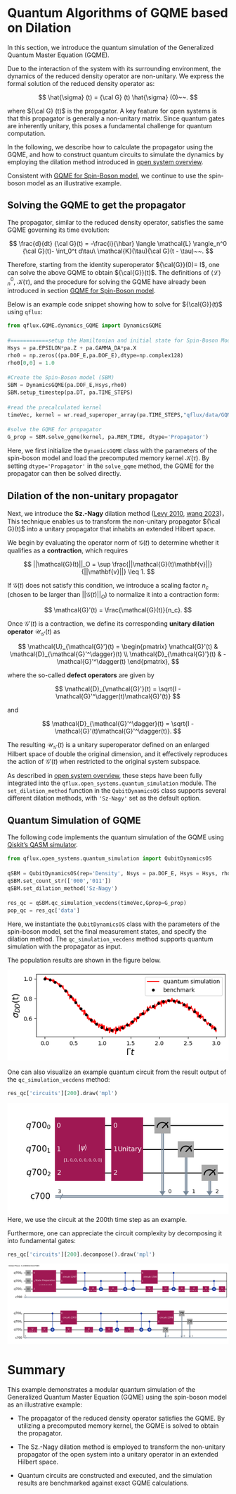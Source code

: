 # Quantum Algorithms of GQME based on Dilation
In this section, we introduce the quantum simulation of the Generalized Quantum Master Equation (GQME).

Due to the interaction of the system with its surrounding environment, the dynamics of the reduced density operator are non-unitary. We express the formal solution of the reduced density operator as:

$$
\hat{\sigma} (t) = {\cal G} (t) \hat{\sigma} (0)~~. 
$$

where ${\cal G} (t)$ is the propagator. A key feature for open systems is that this propagator is generally a non-unitary matrix. Since quantum gates are inherently unitary, this poses a fundamental challenge for quantum computation.

In the following, we describe how to calculate the propagator using the GQME, and how to construct quantum circuits to simulate the dynamics by employing the dilation method introduced in [open system overview](../Open_Systems/basics.md).

Consistent with [GQME for Spin-Boson model](spin_boson_GQME.md), we continue to use the spin-boson model as an illustrative example.

## Solving the GQME to get the propagator

The propagator, similar to the reduced density operator, satisfies the same GQME governing its time evolution:

$$
\frac{d}{dt} {\cal G}(t) = -\frac{i}{\hbar} \langle \mathcal{L} \rangle_n^0 {\cal G}(t)- \int_0^t d\tau\ \mathcal{K}(\tau){\cal G}(t - \tau)~~.
$$

Therefore, starting from the identity superoperator ${\cal{G}}(0)= I$, one can solve the above GQME to obtain ${\cal{G}}(t)$. The definitions of $\langle \mathcal{L} \rangle_n^0$, $\mathcal{K}(\tau)$, and the procedure for solving the GQME have already been introduced in section [GQME for Spin-Boson model](spin_boson_GQME.md).

Below is an example code snippet showing how to solve for ${\cal{G}}(t)$ using `qflux`:

```python
from qflux.GQME.dynamics_GQME import DynamicsGQME

#============setup the Hamiltonian and initial state for Spin-Boson Model
Hsys = pa.EPSILON*pa.Z + pa.GAMMA_DA*pa.X
rho0 = np.zeros((pa.DOF_E,pa.DOF_E),dtype=np.complex128)
rho0[0,0] = 1.0

#Create the Spin-Boson model (SBM)
SBM = DynamicsGQME(pa.DOF_E,Hsys,rho0)
SBM.setup_timestep(pa.DT, pa.TIME_STEPS)

#read the precalculated kernel
timeVec, kernel = wr.read_superoper_array(pa.TIME_STEPS,"qflux/data/GQME_Example/K_Output/K_")

#solve the GQME for propagator
G_prop = SBM.solve_gqme(kernel, pa.MEM_TIME, dtype='Propagator')
```

Here, we first initialize the `DynamicsGQME` class with the parameters of the spin-boson model and load the precomputed memory kernel $\mathcal{K}(\tau)$. By setting `dtype='Propagator'` in the `solve_gqme` method, the GQME for the propagator can then be solved directly.

## Dilation of the non-unitary propagator

Next, we introduce the **Sz.-Nagy** dilation method ([Levy 2010](https://doi.org/10.48550/arXiv.1012.4514), [wang 2023](https://doi.org/10.1021/acs.jctc.3c00316))，This technique enables us to transform the non-unitary propagator ${\cal G}(t)$ into a unitary propagator that inhabits an extended Hilbert space.

We begin by evaluating the operator norm of $\mathcal{G}(t)$ to determine whether it qualifies as a **contraction**, which requires

$$
||\mathcal{G}(t)||_O = \sup \frac{||\mathcal{G}(t)\mathbf{v}||}{||\mathbf{v}||} \leq 1.
$$

If $\mathcal{G}(t)$ does not satisfy this condition, we introduce a scaling factor $n_c$ (chosen to be larger than $||\mathcal{G}(t)||_O$) to normalize it into a contraction form:

$$
\mathcal{G}'(t) = \frac{\mathcal{G}(t)}{n_c}.
$$

Once $\mathcal{G}'(t)$ is a contraction, we define its corresponding **unitary dilation operator** $\mathcal{U}_{\mathcal{G}'}(t)$ as

$$
\mathcal{U}_{\mathcal{G}'}(t) =
\begin{pmatrix}
\mathcal{G}'(t) & \mathcal{D}_{\mathcal{G}'^\dagger}(t) \\
\mathcal{D}_{\mathcal{G}'}(t) & -\mathcal{G}'^\dagger(t)
\end{pmatrix},
$$

where the so-called **defect operators** are given by

$$
\mathcal{D}_{\mathcal{G}'}(t) = \sqrt{I - \mathcal{G}'^\dagger(t)\mathcal{G}'(t)}
$$

and

$$
\mathcal{D}_{\mathcal{G}'^\dagger}(t) = \sqrt{I - \mathcal{G}'(t)\mathcal{G}'^\dagger(t)}.
$$

The resulting $\mathcal{U}_{\mathcal{G}'}(t)$ is a unitary superoperator defined on an enlarged Hilbert space of double the original dimension, and it effectively reproduces the action of $\mathcal{G}'(t)$ when restricted to the original system subspace.

As described in [open system overview](../Open_Systems/basics.md), these steps have been fully integrated into the `qflux.open_systems.quantum_simulation` module. The `set_dilation_method` function in the `QubitDynamicsOS` class supports several different dilation methods, with `'Sz-Nagy'` set as the default option.

## Quantum Simulation of GQME

The following code implements the quantum simulation of the GQME using [Qiskit’s QASM simulator](
https://doi.org/10.48550/arXiv.2405.08810).

```python
from qflux.open_systems.quantum_simulation import QubitDynamicsOS

qSBM = QubitDynamicsOS(rep='Density', Nsys = pa.DOF_E, Hsys = Hsys, rho0 = rho0)
qSBM.set_count_str(['000','011'])
qSBM.set_dilation_method('Sz-Nagy')

res_qc = qSBM.qc_simulation_vecdens(timeVec,Gprop=G_prop)
pop_qc = res_qc['data']
```

Here, we instantiate the `QubitDynamicsOS` class with the parameters of the spin-boson model, set the final measurement states, and specify the dilation method. The `qc_simulation_vecdens` method supports quantum simulation with the propagator as input.

The population results are shown in the figure below.

![qGQME](../images/Part_IV/Fig_qGQME.png)

One can also visualize an example quantum circuit from the result output of the `qc_simulation_vecdens` method:
```python
res_qc['circuits'][200].draw('mpl')
```
![qcGQME200](../images/Part_IV/Fig_GQME_qc200.png)
Here, we use the circuit at the 200th time step as an example.

Furthermore, one can appreciate the circuit complexity by decomposing it into fundamental gates:
```python
res_qc['circuits'][200].decompose().draw('mpl')
```
![qcGQME200_decompose](../images/Part_IV/Fig_GQME_qc200_decompose.png)


# Summary
This example demonstrates a modular quantum simulation of the Generalized Quantum Master Equation (GQME) using the spin-boson model as an illustrative example:

* The propagator of the reduced density operator satisfies the GQME. By utilizing a precomputed memory kernel, the GQME is solved to obtain the propagator.

* The Sz.-Nagy dilation method is employed to transform the non-unitary propagator of the open system into a unitary operator in an extended Hilbert space.

* Quantum circuits are constructed and executed, and the simulation results are benchmarked against exact GQME calculations.

